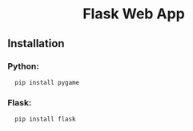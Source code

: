 <h1 align="center"> Flask Web App</h1>

 ## Installation
### Python:
      pip install pygame
### Flask:
      pip install flask
